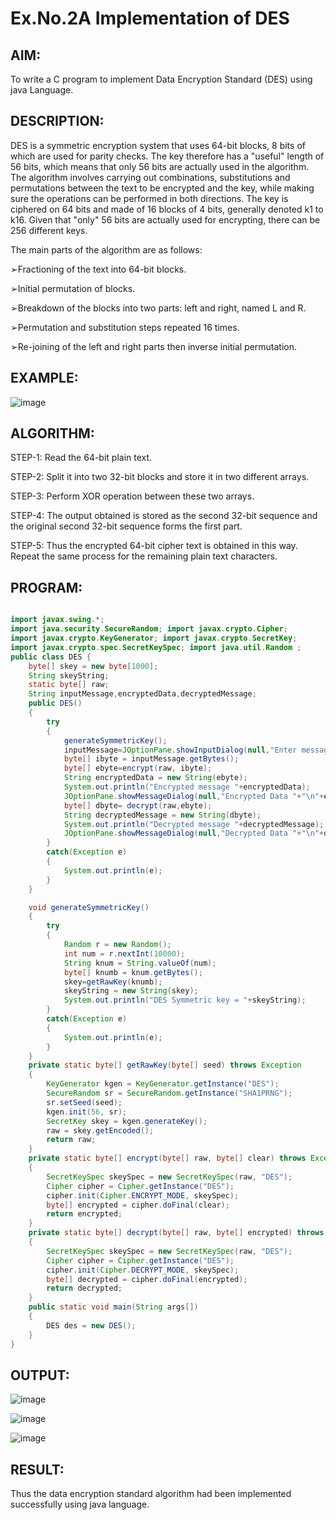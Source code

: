 # Ex.No.2A Implementation of DES

## AIM:

To write a C program to implement Data Encryption Standard (DES) using java Language.

## DESCRIPTION:

DES is a symmetric encryption system that uses 64-bit blocks, 8 bits of which are used for parity checks. The key therefore has a "useful" length of 56 bits, which means that only 56 bits are actually used in the algorithm. The algorithm involves carrying out combinations, substitutions and permutations between the text to be encrypted and the key, while making sure the operations can be performed in both directions. The key is ciphered on 64 bits and made of 16 blocks of 4 bits, generally denoted k1 to k16. Given that "only" 56 bits are actually used for encrypting, there can be 256 different keys.

The main parts of the algorithm are as follows:

➢Fractioning of the text into 64-bit blocks.

➢Initial permutation of blocks.

➢Breakdown of the blocks into two parts: left and right, named L and R.

➢Permutation and substitution steps repeated 16 times.

➢Re-joining of the left and right parts then inverse initial permutation.

## EXAMPLE:

![image](https://github.com/kannan0071/lab-exercises/assets/119641638/56784b89-489e-41d7-b84b-23da0c58c69c)


## ALGORITHM:

STEP-1: Read the 64-bit plain text.

STEP-2: Split it into two 32-bit blocks and store it in two different arrays.

STEP-3: Perform XOR operation between these two arrays.

STEP-4: The output obtained is stored as the second 32-bit sequence and the original second 32-bit sequence forms the first part.

STEP-5: Thus the encrypted 64-bit cipher text is obtained in this way. Repeat the same process for the remaining plain text characters.

## PROGRAM:
```java

import javax.swing.*;
import java.security.SecureRandom; import javax.crypto.Cipher;
import javax.crypto.KeyGenerator; import javax.crypto.SecretKey;
import javax.crypto.spec.SecretKeySpec; import java.util.Random ;
public class DES {
    byte[] skey = new byte[1000]; 
    String skeyString;
    static byte[] raw;
    String inputMessage,encryptedData,decryptedMessage; 
    public DES()
    {
        try
        {
            generateSymmetricKey(); 
            inputMessage=JOptionPane.showInputDialog(null,"Enter message to encrypt");
            byte[] ibyte = inputMessage.getBytes(); 
            byte[] ebyte=encrypt(raw, ibyte);
            String encryptedData = new String(ebyte); 
            System.out.println("Encrypted message "+encryptedData); 
            JOptionPane.showMessageDialog(null,"Encrypted Data "+"\n"+encryptedData);
            byte[] dbyte= decrypt(raw,ebyte);
            String decryptedMessage = new String(dbyte); 
            System.out.println("Decrypted message "+decryptedMessage); 
            JOptionPane.showMessageDialog(null,"Decrypted Data "+"\n"+decryptedMessage);
        }
        catch(Exception e)
        {
            System.out.println(e);
        }
    }

    void generateSymmetricKey() 
    { 
        try 
        {
            Random r = new Random(); 
            int num = r.nextInt(10000);
            String knum = String.valueOf(num); 
            byte[] knumb = knum.getBytes(); 
            skey=getRawKey(knumb);
            skeyString = new String(skey);
            System.out.println("DES Symmetric key = "+skeyString);
        }
        catch(Exception e)
        {
            System.out.println(e);
        }
    }
    private static byte[] getRawKey(byte[] seed) throws Exception
    {
        KeyGenerator kgen = KeyGenerator.getInstance("DES"); 
        SecureRandom sr = SecureRandom.getInstance("SHA1PRNG"); 
        sr.setSeed(seed);
        kgen.init(56, sr);
        SecretKey skey = kgen.generateKey();
        raw = skey.getEncoded();
        return raw;
    }
    private static byte[] encrypt(byte[] raw, byte[] clear) throws Exception 
    {
        SecretKeySpec skeySpec = new SecretKeySpec(raw, "DES");
        Cipher cipher = Cipher.getInstance("DES"); 
        cipher.init(Cipher.ENCRYPT_MODE, skeySpec); 
        byte[] encrypted = cipher.doFinal(clear); 
        return encrypted;
    }
    private static byte[] decrypt(byte[] raw, byte[] encrypted) throws Exception
    {
        SecretKeySpec skeySpec = new SecretKeySpec(raw, "DES");
        Cipher cipher = Cipher.getInstance("DES"); 
        cipher.init(Cipher.DECRYPT_MODE, skeySpec); 
        byte[] decrypted = cipher.doFinal(encrypted); 
        return decrypted;
    }
    public static void main(String args[]) 
    {   
        DES des = new DES();
    }
}
```
## OUTPUT:

![image](https://github.com/kannan0071/lab-exercises/assets/119641638/ffedddc1-f748-432c-9c1c-587a7419b946)

![image](https://github.com/kannan0071/lab-exercises/assets/119641638/5d3fb080-8209-4510-bdd9-ecc4e20eb85c)

![image](https://github.com/kannan0071/lab-exercises/assets/119641638/f81b0c92-d241-4e09-92ae-ddf0de40974f)

## RESULT:

Thus the data encryption standard algorithm had been implemented successfully using java language.


